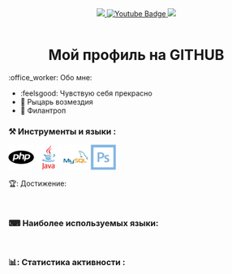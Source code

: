 <div id="badges" align="center">
<a href= "https://vk.com/id326714385">
<img src= "https://img.shields.io/badge/VK-blue?style=for-the-badge&logo=VK&logoColor=white"/>
</a>
<a href="https://www.youtube.com/@AcademeG">
<img src="https://img.shields.io/badge/YouTube-red?style=for-the-badge&logo=youtube&logoColor=white" alt="Youtube Badge"/>
</a>
<a href= "https://mail.google.com/mail/u/0/#inbox">
<img src= "https://img.shields.io/badge/EMAIL-red?style=for-the-badge&logo=Gmail&logoColor=white" />
</a>
</div>
<div id="viewprof" align="center"> 
<img src="https://komarev.com/ghpvc/?username=MoonVan2015&style=flat-square&color=blue" alt=""/>
</div>
<div id="header" align="center"> 
<h1>Мой профиль на GITHUB </h1>
  
</div>
 :office_worker: Обо мне:
  
  - :feelsgood: Чувствую себя прекрасно
  - :crescent_moon: Рыцарь возмездия
  - :person_in_tuxedo: Филантроп
    
### ⚒️ Инструменты и языки :
<div>
<img src= "https://github.com/devicons/devicon/blob/master/icons/php/php-plain.svg" Width="50" height="50">
<img src= "https://github.com/devicons/devicon/blob/master/icons/java/java-original-wordmark.svg" Width="50" height="50">
<img src= "https://github.com/devicons/devicon/blob/master/icons/mysql/mysql-original-wordmark.svg" Width="50" height="50">
<img src= "https://github.com/devicons/devicon/blob/master/icons/photoshop/photoshop-line.svg" Width="50" height="50">
</div>

 🏆: Достижение:
<div>
<img src= "https://github-profile-trophy.vercel.app/?username=MoonVan2015" alt=""/>
</div>

### ⌨ Наиболее используемых языки:
<div>
<img src= "https://github-readme-stats.vercel.app/api/?username=MoonVan2015" alt=""/>
</div>

### 📊: Статистика активности :
<div>
<img src="https://github-readme-activity-graph.vercel.app/graph?username=MoonVan2015&theme=vue" alt=""/>
</div>
